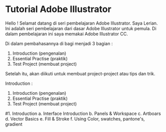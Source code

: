 # Tutorial Adobe Illustrator

Hello ! Selamat datang di seri pembelajaran Adobe Illustrator. Saya Lerian. Ini adalah seri pembelajaran dari dasar Adobe Illustrator untuk pemula. Di dalam  pembelajaran ini saya memakai Adobe Illustrator CC. 

Di dalam pembahasannya di bagi menjadi 3 bagian :
1. Introduction (pengenalan)
2. Essential Practise (praktik)
3. Test Project (membuat project)

Setelah itu, akan diikuti untuk membuat project-project atau tips dan trik.

Introduction :
1. Introduction (pengenalan)
2. Essential Practise (praktik)
3. Test Project (membuat project)

#1. Introduction
a. Interface Introduction
b. Panels & Workspace
c. Artboars
d. Vector Basics
e. Fill & Stroke
f. Using Color, swatches, pantone's, gradient
